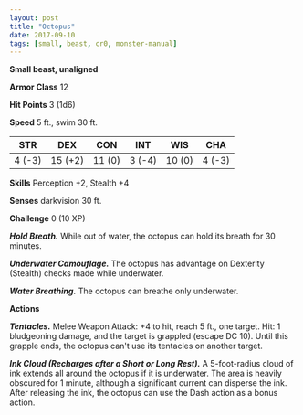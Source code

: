 ```yaml
---
layout: post
title: "Octopus"
date: 2017-09-10
tags: [small, beast, cr0, monster-manual]
---
```


**Small beast, unaligned**

**Armor Class** 12

**Hit Points** 3 (1d6)

**Speed** 5 ft., swim 30 ft.

|   STR   |   DEX   |   CON   |   INT   |   WIS   |   CHA   |
|:-----:|:-----:|:-----:|:-----:|:-----:|:-----:|
| 4 (-3) | 15 (+2) | 11 (0) | 3 (-4) | 10 (0) | 4 (-3) |

**Skills** Perception +2, Stealth +4

**Senses** darkvision 30 ft.

**Challenge** 0 (10 XP)

***Hold Breath.*** While out of water, the octopus can hold its breath for 30 minutes.

***Underwater Camouflage.*** The octopus has advantage on Dexterity (Stealth) checks made while underwater.

***Water Breathing.*** The octopus can breathe only underwater.

**Actions**

***Tentacles.*** Melee Weapon Attack: +4 to hit, reach 5 ft., one target. Hit: 1 bludgeoning damage, and the target is grappled (escape DC 10). Until this grapple ends, the octopus can't use its tentacles on another target.

***Ink Cloud (Recharges after a Short or Long Rest).*** A 5-foot-radius cloud of ink extends all around the octopus if it is underwater. The area is heavily obscured for 1 minute, although a significant current can disperse the ink. After releasing the ink, the octopus can use the Dash action as a bonus action.

